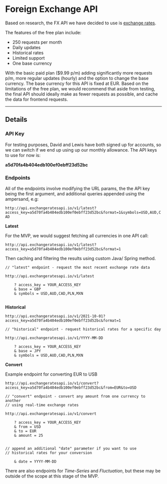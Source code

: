 # Foreign Exchange API

Based on research, the FX API we have decided to use is [exchange rates](https://manage.exchangeratesapi.io).

The features of the free plan include:

- 250 requests per month
- Daily updates
- Historical rates
- Limited support
- One base currency

With the basic paid plan ($9.99 p/m) adding significantly more requests p/m, more regular updates (hourly) and
the option to change the base currency. The base currency for this API is fixed at EUR. Based on the limitations of the free plan, we would recommend that aside from testing,
the final API should ideally make as fewer requests as possible, and cache the data for frontend requests.

---

## Details

### API Key

For testing purposes, David and Lewis have both signed up for accounts, so we can switch if we end up using up our monthly
allowance. The API keys to use for now is:

**a5d70fa4b404edb100ef0ebff23d52bc**

### Endpoints

All of the endpoints involve modifying the URL params, the the API key being the first argument, and additional queries appended using the ampersand, e.g:

`http://api.exchangeratesapi.io/v1/latest?access_key=a5d70fa4b404edb100ef0ebff23d52bc&format=1&symbols=USD,AUD,CAD`

**Latest**

For the MVP, we would suggest fetching all currencies in one API call:

`http://api.exchangeratesapi.io/v1/latest?access_key=a5d70fa4b404edb100ef0ebff23d52bc&format=1`

Then caching and filtering the results using custom Java/ Spring method.

```
// "latest" endpoint - request the most recent exchange rate data

http://api.exchangeratesapi.io/v1/latest

    ? access_key = YOUR_ACCESS_KEY
    & base = GBP
    & symbols = USD,AUD,CAD,PLN,MXN


```

**Historical**

`http://api.exchangeratesapi.io/v1/2021-10-01?access_key=a5d70fa4b404edb100ef0ebff23d52bc&format=1`

```
// "historical" endpoint - request historical rates for a specific day

http://api.exchangeratesapi.io/v1/YYYY-MM-DD

    ? access_key = YOUR_ACCESS_KEY
    & base = JPY
    & symbols = USD,AUD,CAD,PLN,MXN

```

**Convert**

Example endpoint for converting EUR to USB

`http://api.exchangeratesapi.io/v1/convert?access_key=a5d70fa4b404edb100ef0ebff23d52bc&from=EUR&to=USD`

```
// "convert" endpoint - convert any amount from one currency to another
// using real-time exchange rates

http://api.exchangeratesapi.io/v1/convert

    ? access_key = YOUR_ACCESS_KEY
    & from = USD
    & to = EUR
    & amount = 25


// append an additional "date" parameter if you want to use
// historical rates for your conversion

    & date = YYYY-MM-DD

```

There are also endpoints for _Time-Series_ and _Fluctuation_, but these may be outside of the scope at this stage of the MVP.
